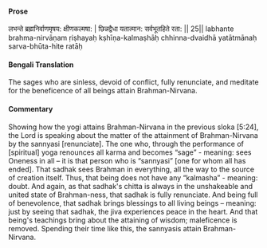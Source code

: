 #### Prose 

लभन्ते ब्रह्मनिर्वाणमृषय: क्षीणकल्मषा: |
छिन्नद्वैधा यतात्मान: सर्वभूतहिते रता: || 25||
labhante brahma-nirvāṇam ṛiṣhayaḥ kṣhīṇa-kalmaṣhāḥ
chhinna-dvaidhā yatātmānaḥ sarva-bhūta-hite ratāḥ

 #### Bengali Translation 

The sages who are sinless, devoid of conflict, fully renunciate, and meditate for the beneficence of all beings attain Brahman-Nirvana.

 #### Commentary 

Showing how the yogi attains Brahman-Nirvana in the previous sloka [5:24], the Lord is speaking about the matter of the attainment of Brahman-Nirvana by the sannyasi [renunciate]. The one who, through the performance of [spiritual] yoga renounces all karma and becomes “sage” - meaning: sees Oneness in all – it is that person who is “sannyasi” [one for whom all has ended]. That sadhak sees Brahman in everything, all the way to the source of creation itself. Thus, that being does not have any “kalmasha” - meaning: doubt. And again, as that sadhak's chitta is always in the unshakeable and united state of Brahman-ness, that sadhak is fully renunciate. And being full of benevolence, that sadhak brings blessings to all living beings – meaning: just by seeing that sadhak, the jiva experiences peace in the heart. And that being's teachings bring about the attaining of wisdom; maleficence is removed. Spending their time like this, the sannyasis attain Brahman-Nirvana.